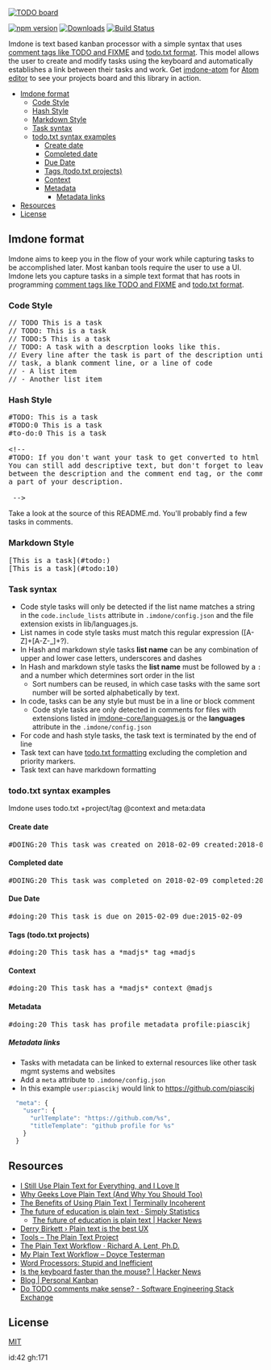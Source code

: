 [![TODO board](https://imdone.io/api/1.0/projects/5a184ca5f9f5ac05016e9459/badge)](https://imdone.io/app#/board/imdone/imdone-core)

[![npm version](https://badge.fury.io/js/imdone-core.svg)](https://badge.fury.io/js/imdone-core)
[![Downloads](https://img.shields.io/npm/dm/imdone-core.svg)](https://npmjs.org/package/imdone-core)
[![Build Status](https://travis-ci.org/imdone/imdone-core.png?branch=master)](https://travis-ci.org/imdone/imdone-core)

Imdone is text based kanban processor with a simple syntax that uses [comment tags like TODO and FIXME](https://en.wikipedia.org/wiki/Comment_%28computer_programming%29#Tags) and [todo.txt format](https://github.com/todotxt/todo.txt#todotxt-format). This model allows the user to create and modify tasks using the keyboard and automatically establishes a link between their tasks and work.  Get [imdone-atom](https://atom.io/packages/imdone-atom) for [Atom editor](https://atom.io) to see your projects board and this library in action.

<!-- START doctoc generated TOC please keep comment here to allow auto update -->
<!-- DON'T EDIT THIS SECTION, INSTEAD RE-RUN doctoc TO UPDATE -->


- [Imdone format](#imdone-format)
  - [Code Style](#code-style)
  - [Hash Style](#hash-style)
  - [Markdown Style](#markdown-style)
  - [Task syntax](#task-syntax)
  - [todo.txt syntax examples](#todotxt-syntax-examples)
    - [Create date](#create-date)
    - [Completed date](#completed-date)
    - [Due Date](#due-date)
    - [Tags (todo.txt projects)](#tags-todotxt-projects)
    - [Context](#context)
    - [Metadata](#metadata)
      - [Metadata links](#metadata-links)
- [Resources](#resources)
- [License](#license)

<!-- END doctoc generated TOC please keep comment here to allow auto update -->

## Imdone format
Imdone aims to keep you in the flow of your work while capturing tasks to be accomplished later.  Most kanban tools require the user to use a UI.  Imdone lets you capture tasks in a simple text format that has roots in programming [comment tags like TODO and FIXME](https://en.wikipedia.org/wiki/Comment_%28computer_programming%29#Tags) and [todo.txt format](https://github.com/todotxt/todo.txt#todotxt-format).

### Code Style
<pre>
// TODO This is a task
// TODO: This is a task
// TODO:5 This is a task
// TODO: A task with a descrption looks like this.
// Every line after the task is part of the description until we find another
// task, a blank comment line, or a line of code
// - A list item
// - Another list item
</pre>

### Hash Style
<pre>
&#35;TODO: This is a task
&#35;TODO:0 This is a task
&#35;to-do:0 This is a task

&lt;!--
&#35;TODO: If you don't want your task to get converted to html in markdown files, put it in a comment.
You can still add descriptive text, but don't forget to leave a blank line
between the description and the comment end tag, or the comment end will become
a part of your description.

 --&gt;
</pre>

Take a look at the source of this README.md.  You'll probably find a few tasks in comments.

### Markdown Style
<pre>
&#91;This is a task&#93;&#40;&#35;todo:&#41;
&#91;This is a task&#93;&#40;&#35;todo:10&#41;
</pre>

### Task syntax
- Code style tasks will only be detected if the list name matches a string in the `code.include_lists` attribute in `.imdone/config.json` and the file extension exists in lib/languages.js.
- List names in code style tasks must match this regular expression ([A-Z]+[A-Z-_]+?).
- In Hash and markdown style tasks **list name** can be any combination of upper and lower case letters, underscores and dashes
- In Hash and markdown style tasks the **list name** must be followed by a `:` and a number which determines sort order in the list
  - Sort numbers can be reused, in which case tasks with the same sort number will be sorted alphabetically by text.
- In code, tasks can be any style but must be in a line or block comment
  - Code style tasks are only detected in comments for files with extensions listed in [imdone-core/languages.js](https://github.com/imdone/imdone-core/blob/master/lib/languages.js) or the **languages** attribute in the `.imdone/config.json`
- For code and hash style tasks, the task text is terminated by the end of line
- Task text can have [todo.txt formatting](https://github.com/todotxt/todo.txt) excluding the completion and priority markers.
- Task text can have markdown formatting

<!--  DOING: Add a section about descriptions
### Task Descriptions
Task descriptions are captured from the lines that follow a task.  In code files a description ends when imdone encounters another task or code.  In non-code files the description ends when imdone encounters another task or a blank line.
-->

### todo.txt syntax examples
Imdone uses todo.txt +project/tag @context and meta:data

#### Create date
<pre>
&#35;DOING:20 This task was created on 2018-02-09 created:2018-02-09
</pre>

#### Completed date
<pre>
&#35;DOING:20 This task was completed on 2018-02-09 completed:2018-02-09
</pre>

#### Due Date
<pre>
&#35;doing:20 This task is due on 2015-02-09 due:2015-02-09
</pre>

#### Tags (todo.txt projects)
<pre>
&#35;doing:20 This task has a &#42;madjs&#42; tag +madjs
</pre>

#### Context
<pre>
&#35;doing:20 This task has a &#42;madjs&#42; context @madjs
</pre>

#### Metadata
<pre>
&#35;doing:20 This task has profile metadata profile:piascikj
</pre>

##### Metadata links
- Tasks with metadata can be linked to external resources like other task mgmt systems and websites
- Add a `meta` attribute to `.imdone/config.json`
- In this example `user:piascikj` would link to <https://github.com/piascikj>  

```javascript
  "meta": {
    "user": {
      "urlTemplate": "https://github.com/%s",
      "titleTemplate": "github profile for %s"
    }
  }
```
<!--
#TODO: Add Node.js API SECTION id:28 gh:129 ic:gh
     ## Node.js API
     ### Generated Docs
     - use [jsdoc3/jsdoc: An API documentation generator for JavaScript.](https://github.com/jsdoc3/jsdoc)
     ### Examples
     - use links to github [examples](https://github.com/imdone-core/tree/master/examples)

-->

<!--
#TODO: Add Contributing Section id:29 gh:130 ic:gh
     ## Contributing
     ### Build and Test
     ### FAQs and BUGs

-->

Resources
----
- [I Still Use Plain Text for Everything, and I Love It](https://lifehacker.com/i-still-use-plain-text-for-everything-and-i-love-it-1758380840)
- [Why Geeks Love Plain Text (And Why You Should Too)](http://www.lifehack.org/articles/technology/why-geeks-love-plain-text-and-why-you-should-too.html)
- [The Benefits of Using Plain Text | Terminally Incoherent](http://www.terminally-incoherent.com/blog/2007/07/18/the-benefits-of-using-plain-text/)
- [The future of education is plain text · Simply Statistics](https://simplystatistics.org/2017/06/13/the-future-of-education-is-plain-text/)
  - [The future of education is plain text | Hacker News](https://news.ycombinator.com/item?id=14545250)
- [Derry Birkett › Plain text is the best UX](http://derrybirkett.com/comment/plain-text-is-the-best-ux/)
- [Tools – The Plain Text Project](https://plaintextproject.online/tools.html)
- [The Plain Text Workflow · Richard A. Lent, Ph.D.](https://richardlent.github.io/post/the-plain-text-workflow/)
- [My Plain Text Workflow – Doyce Testerman](http://doycetesterman.com/index.php/2014/12/my-plain-text-workflow/)
- [Word Processors: Stupid and Inefficient](http://ricardo.ecn.wfu.edu/~cottrell/wp.html)
- [Is the keyboard faster than the mouse? | Hacker News](https://news.ycombinator.com/item?id=14544571)
- [Blog | Personal Kanban](http://personalkanban.com/pk/blog/)
- [Do TODO comments make sense? - Software Engineering Stack Exchange](https://softwareengineering.stackexchange.com/questions/125320/do-todo-comments-make-sense)

License
----

[MIT](LICENSE)

[npm-image]: https://img.shields.io/npm/v/imdone-core.svg
[npm-url]: https://npmjs.org/package/imdone-core
[downloads-image]: https://img.shields.io/npm/dm/imdone-core.svg
[downloads-url]: https://npmjs.org/package/imdone-core
[travis-image]: https://img.shields.io/travis/imdone/imdone-core/master.svg?label=linux
[travis-url]: https://travis-ci.org/imdone/imdone-core

<!--
- #TODO: As a vscode user I would like to see the imdone board in vscode so I can get shit done! id:30 gh:132 ic:gh +enhancement +enhancement +enhancement +enhancement +enhancement +enhancement +enhancement +enhancement +enhancement +enhancement +enhancement +enhancement +enhancement +enhancement +enhancement +enhancement





-->

<!-- #DOING: fix this stupid thing. due tomorrow at 8PM. --> id:42 gh:171
